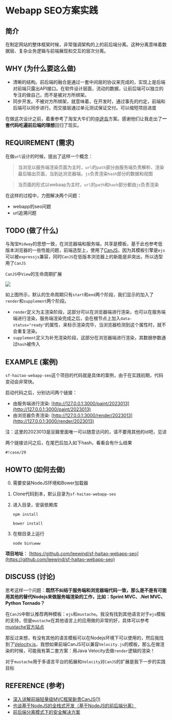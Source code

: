 Webapp SEO方案实践
================================

简介
----

在制定网站的整体框架时候，非常强调架构的上的前后端分离。这种分离意味着数据层、复杂业务逻辑与前端展现和交互的层次分离。

WHY (为什么要这么做)
--------------------

+ 清晰的结构。前后端的融合是通过一套中间层的协议来完成的，实现上是后端对前端只露出API接口。在软件设计层面，流动的数据，让前后端可以独立的专注的做自己，而不是被对方所绑架。
+ 同步开发。不被对方所绑架，就意味着，在开发时，通过事先的约定，前端和后端可以同步进行。而交接层通过单元测试保证交付。可以缩短项目进度


在做这次设计之前，着重参考了淘宝大牛们的[中途岛](http://ued.taobao.org/blog/2014/04/full-stack-development-with-nodejs/)方案。感谢他们让我走出了**一套代码吃遍前后端的理想**回归了现实。

REQUIREMENT (需求)
-----------

在做`url`设计的时候，提出了这样一个概念：

> 当浏览以服务端渲染页面为主时，`url`的`path`部分由服务端负责解析、渲染最后输出页面，当到达浏览器端，`js`负责渲染`hash`部分的数据和视图

> 当页面的形式以webaap为主时，`url`的`path`和`hash`部分都由`js`负责渲染

在这样的过程中，力图解决两个问题：

+ webapp的seo问题
+ url追溯问题

TODO (做了什么)
---------------

与淘宝`Midway`的思想一致，在浏览器端和服务端，共享是模板，基于此也参考低版本浏览器的一些性能问题，前端选型上，使用了[CanJS](http://canjs.com/index.html)，因为其模板引擎是`ejs`可以被`expressjs`兼容，同时`CanJS`在低版本浏览器上的新能是非突出，所以选型用了`CanJS`

`CanJS`中`View`的生命周期扩展

![](http://mdocshare.qiniudn.com/43fc8f0bc7b02c2c16768e4dd7cdb657.png)

如上图所示，默认的生命周期只有`start`和`end`两个阶段，我们显示的加入了`render`和`supplement`两个阶段。

+ `render`定义为主渲染阶段，这部分可以在浏览器端进行渲染，也可以在服务端端进行渲染，服务端渲染完成之后，会在根节点上加入`data-status="ready"`的属性，来标示渲染完毕，当浏览器检测到这个属性时，就不会重复渲染。
+ `supplement`定义为补充渲染阶段，这部分在浏览器端进行渲染，其数据参数通过`hash`被传入

EXAMPLE (案例)
-------

`sf-haitao-webapp-seo`这个项目的代码就是具体的案例，由于在实践初期，代码变动会非常快。

启动代码之后，分别访问两个链接：

+ 由服务端进行渲染: [http://127.0.0.1:3000/paint/2023013](http://127.0.0.1:3000/paint/2023013)
+ 由浏览器负责渲染: [http://127.0.0.1:3000/render/2023013](http://127.0.0.1:3000/render/2023013)

注：这里的2023013是豆瓣里面唯一可以随意访问的，请不要用其他的id吧，见谅

两个链接访问之后，在尾巴后加入如下hash，看看会有什么结果

```
#!case/29
```

HOWTO (如何去做)
----

0. 需要安装NodeJS环境和Bower加载器
1. Clone代码到本，默认目录为`sf-haitao-webapp-seo`
2. 进入目录，安装依赖库

    ```
    npm install
    ```

    ```
    bower install
    ```

3. 在根目录上运行

    ```
    node bin\www
    ```

**项目地址**： [https://github.com/leewind/sf-haitao-webapp-seo](https://github.com/leewind/sf-haitao-webapp-seo)

DISCUSS (讨论)
--------------

思考这样一个问题：**既然不纠结于服务端和浏览器端代码一致，那么是不是有可能用其他的替代Nodejs来做服务端渲染的工作，比如：Sprint MVC、.Net MVC、Python Tornado？**

在`CanJS`中默认推荐两种模板：`ejs`和`mustache`。我没有找到其他语言对于`ejs`模板的支持，但是`mustache`在其他语言上的应用做的非常的好，具体可以参考[mustache官方站点](http://mustache.github.io/)

那反过来想，有没有其他的语言模板可以在Nodejs环境下可以使用的，然后我找到了[Velocity.js](http://git.shepherdwind.com/velocity.js/)，我想如果前端CanJS可以兼容`Velocity.js`的模板，那么在做渲染的时候，可能我有第二套方案：用Java Velocity去做`render`逻辑的渲染！

对于`mustache`用于多语言平台的拓展和`Velocity`对`CanJS`的扩展是我下一步的实践目标

REFERENCE (参考)
----------------

+ [深入详解前端轻量级MVC框架新贵CanJS(1)](http://www.iunbug.com/archives/2012/06/14/360.html)
+ [也谈基于NodeJS的全栈式开发（基于NodeJS的前后端分离）](http://ued.taobao.org/blog/2014/04/full-stack-development-with-nodejs/)
+ [前后端分离模式下的安全解决方案](http://ued.taobao.org/blog/2014/05/midway-security/)